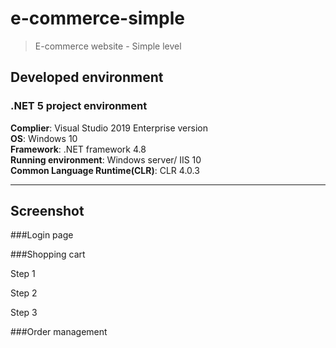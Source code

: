 # e-commerce-simple
>E-commerce website - Simple level

## Developed environment
### .NET 5 project environment
**Complier**: Visual Studio 2019 Enterprise version\
**OS**: Windows 10\
**Framework**: .NET framework 4.8\
**Running environment**: Windows server/ IIS 10\
**Common Language Runtime(CLR)**: CLR 4.0.3

---
## Screenshot
###Login page

###Shopping cart

Step 1

Step 2

Step 3

###Order management
